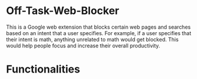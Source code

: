 # Off-Task-Web-Blocker

This is a Google web extension that blocks certain web pages and searches based on an intent that a user specifies. For example, if a user specifies that their intent is math, anything unrelated to math would get blocked. This would help people focus and increase their overall productivity.

# Functionalities
